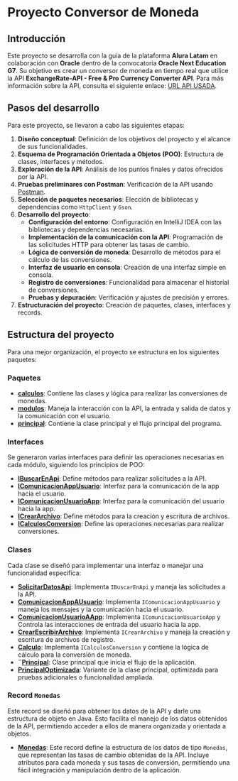 # Proyecto Conversor de Moneda 

## Introducción

Este proyecto se desarrolla con la guía de la plataforma **Alura Latam** en colaboración con **Oracle** dentro de la convocatoria **Oracle Next Education G7**. Su objetivo es crear un conversor de moneda en tiempo real que utilice la API **ExchangeRate-API - Free & Pro Currency Converter API**. Para más información sobre la API, consulta el siguiente enlace: [URL API USADA](https://www.exchangerate-api.com/).

## Pasos del desarrollo

Para este proyecto, se llevaron a cabo las siguientes etapas:

1. **Diseño conceptual**: Definición de los objetivos del proyecto y el alcance de sus funcionalidades.
2. **Esquema de Programación Orientada a Objetos (POO)**: Estructura de clases, interfaces y métodos.
4. **Exploración de la API**: Análisis de los puntos finales y datos ofrecidos por la API.
5. **Pruebas preliminares con Postman**: Verificación de la API usando [Postman](https://www.postman.com/).
6. **Selección de paquetes necesarios**: Elección de bibliotecas y dependencias como `HttpClient` y `Gson`.
7. **Desarrollo del proyecto**:
   - **Configuración del entorno**: Configuración en IntelliJ IDEA con las bibliotecas y dependencias necesarias.
   - **Implementación de la comunicación con la API**: Programación de las solicitudes HTTP para obtener las tasas de cambio.
   - **Lógica de conversión de moneda**: Desarrollo de métodos para el cálculo de las conversiones.
   - **Interfaz de usuario en consola**: Creación de una interfaz simple en consola.
   - **Registro de conversiones**: Funcionalidad para almacenar el historial de conversiones.
   - **Pruebas y depuración**: Verificación y ajustes de precisión y errores.
8. **Estructuración del proyecto**: Creación de paquetes, clases, interfaces y records.

## Estructura del proyecto

Para una mejor organización, el proyecto se estructura en los siguientes paquetes:

### Paquetes

- **[calculos](https://github.com/JDCH1206/CONV-MONEDA/tree/master/src/com/JDCH/conversorMoneda/calculos)**: Contiene las clases y lógica para realizar las conversiones de monedas.
- **[modulos](https://github.com/JDCH1206/CONV-MONEDA/tree/master/src/com/JDCH/conversorMoneda/modulos)**: Maneja la interacción con la API, la entrada y salida de datos y la comunicación con el usuario.
- **[principal](https://github.com/JDCH1206/CONV-MONEDA/tree/master/src/com/JDCH/conversorMoneda/principal)**: Contiene la clase principal y el flujo principal del programa.

### Interfaces

Se generaron varias interfaces para definir las operaciones necesarias en cada módulo, siguiendo los principios de POO:

- **[IBuscarEnApi](https://github.com/JDCH1206/CONV-MONEDA/blob/master/src/com/JDCH/conversorMoneda/modulos/IBuscarEnApi.java)**: Define métodos para realizar solicitudes a la API.
- **[IComunicacionAppUsuario](https://github.com/JDCH1206/CONV-MONEDA/blob/master/src/com/JDCH/conversorMoneda/modulos/IComunicacionAppUsuario.java)**: Interfaz para la comunicación de la app hacia el usuario.
- **[IComunicacionUsuarioApp](https://github.com/JDCH1206/CONV-MONEDA/blob/master/src/com/JDCH/conversorMoneda/modulos/IComunicacionUsuarioApp.java)**: Interfaz para la comunicación del usuario hacia la app.
- **[ICrearArchivo](https://github.com/JDCH1206/CONV-MONEDA/blob/master/src/com/JDCH/conversorMoneda/modulos/ICrearArchivo.java)**: Define métodos para la creación y escritura de archivos.
- **[ICalculosConversion](https://github.com/JDCH1206/CONV-MONEDA/blob/master/src/com/JDCH/conversorMoneda/calculos/ICalculosConversion.java)**: Define las operaciones necesarias para realizar conversiones.

### Clases

Cada clase se diseñó para implementar una interfaz o manejar una funcionalidad específica:

- **[SolicitarDatosApi](https://github.com/JDCH1206/CONV-MONEDA/blob/master/src/com/JDCH/conversorMoneda/modulos/SolicitarDatosApi.java)**: Implementa `IBuscarEnApi` y maneja las solicitudes a la API.
- **[ComunicacionAppAUsuario](https://github.com/JDCH1206/CONV-MONEDA/blob/master/src/com/JDCH/conversorMoneda/modulos/ComunicacionAppAUsuario.java)**: Implementa `IComunicacionAppUsuario` y maneja los mensajes y la comunicación hacia el usuario.
- **[ComunicacionUsuarioAApp](https://github.com/JDCH1206/CONV-MONEDA/blob/master/src/com/JDCH/conversorMoneda/modulos/ComunicacionUsuarioAApp.java)**: Implementa `IComunicacionUsuarioApp` y Controla las interacciones de entrada del usuario hacia la app.
- **[CrearEscribirArchivo](https://github.com/JDCH1206/CONV-MONEDA/blob/master/src/com/JDCH/conversorMoneda/modulos/CrearEscribirArchivo.java)**: Implementa `ICrearArchivo` y maneja la creación y escritura de archivos de registro.
- **[Calculo](https://github.com/JDCH1206/CONV-MONEDA/blob/master/src/com/JDCH/conversorMoneda/calculos/Calculo.java)**: Implementa `ICalculosConversion` y contiene la lógica de cálculo para la conversión de moneda.
- **¨[Principal](https://github.com/JDCH1206/CONV-MONEDA/blob/master/src/com/JDCH/conversorMoneda/principal/Principal.java)**: Clase principal que inicia el flujo de la aplicación.
- **[PrincipalOptimizada](https://github.com/JDCH1206/CONV-MONEDA/blob/master/src/com/JDCH/conversorMoneda/principal/PrincipalOptimizada.java)**: Variante de la clase principal, optimizada para pruebas adicionales o funcionalidad ampliada.

### Record `Monedas`

Este record se diseñó para obtener los datos de la API y darle una estructura de objeto en Java. Esto facilita el manejo de los datos obtenidos de la API, permitiendo acceder a ellos de manera organizada y orientada a objetos.

- **[Monedas](https://github.com/JDCH1206/CONV-MONEDA/blob/master/src/com/JDCH/conversorMoneda/modulos/Monedas.java)**: Este record define la estructura de los datos de tipo `Monedas`, que representan las tasas de cambio obtenidas de la API. Incluye atributos para cada moneda y sus tasas de conversión, permitiendo una fácil integración y manipulación dentro de la aplicación.


